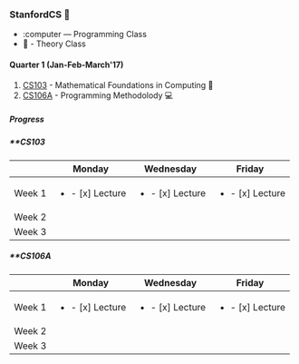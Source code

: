 ### StanfordCS :evergreen_tree:

* :computer — Programming Class
* :book: - Theory Class

#### Quarter 1 **(Jan-Feb-March'17)**  
1. [CS103](http://web.stanford.edu/class/cs103/) - Mathematical Foundations in Computing :book:
2. [CS106A](https://web.stanford.edu/class/cs106a) - Programming Methodolody :computer:

##### *Progress*

##### **CS103

|   | Monday  | Wednesday  |  Friday |
|---|---|---|---|
| Week 1  | <ul><li>- [x] Lecture </li></ul>  | <ul><li>- [x] Lecture </li></ul>  | <ul><li>- [x] Lecture </li></ul> |
| Week 2  |   |   |   |
| Week 3  |   |   |   |


##### **CS106A

|   | Monday  | Wednesday  |  Friday |
|---|---|---|---|
| Week 1  | <ul><li>- [x] Lecture </li></ul>  | <ul><li>- [x] Lecture </li></ul>  | <ul><li>- [x] Lecture </li></ul> |
| Week 2  |   |   |   |
| Week 3  |   |   |   |



